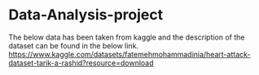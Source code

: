 # Data-Analysis-project

The below data has been taken from kaggle and the description of the dataset can be found in the below link.
https://www.kaggle.com/datasets/fatemehmohammadinia/heart-attack-dataset-tarik-a-rashid?resource=download

